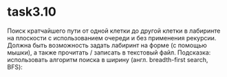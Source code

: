 # task3.10
Поиск кратчайшего пути от одной клетки до другой клетки в лабиринте на плоскости с использованием очереди и без применения рекурсии. Должна быть возможность задать лабиринт на форме (с помощью мышки), а также прочитать / записать в текстовый файл. Подсказка: использовать алгоритм поиска в ширину (англ. breadth-first search, BFS):
